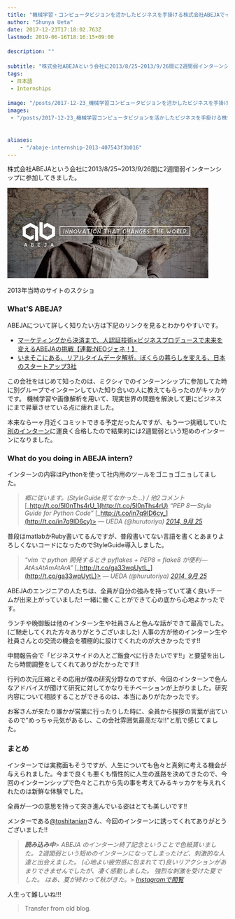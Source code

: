 ```yaml
---
title: "機械学習・コンピュータビジョンを活かしたビジネスを手掛ける株式会社ABEJAでインターンしてきました #2013"
author: "Shunya Ueta"
date: 2017-12-23T17:18:02.763Z
lastmod: 2019-06-16T18:16:15+09:00

description: ""

subtitle: "株式会社ABEJAという会社に2013/8/25~2013/9/26間に2週間弱インターンシップに参加してきました。"
tags:
 - 日本語 
 - Internships 

image: "/posts/2017-12-23_機械学習コンピュータビジョンを活かしたビジネスを手掛ける株式会社abejaでインターンしてきました-sharp2013/images/1." 
images:
 - "/posts/2017-12-23_機械学習コンピュータビジョンを活かしたビジネスを手掛ける株式会社abejaでインターンしてきました-sharp2013/images/1." 


aliases:
    - "/abaje-internship-2013-407543f3b016"
---
```


株式会社ABEJAという会社に2013/8/25~2013/9/26間に2週間弱インターンシップに参加してきました。




![image](/posts/2017-12-23_機械学習コンピュータビジョンを活かしたビジネスを手掛ける株式会社abejaでインターンしてきました-sharp2013/images/1.)

2013年当時のサイトのスクショ



### What’S ABEJA?

ABEJAについて詳しく知りたい方は下記のリンクを見るとわかりやすいです。

*   [マーケティングから決済まで、人認証技術×ビジネスプロデュースで未来を変えるABEJAの挑戦【連載:NEOジェネ！】](http://type.jp/et/log/article/abejaneo)
*   [いまそこにある、リアルタイムデータ解析。ぼくらの暮らしを変える、日本のスタートアップ3社](https://wired.jp/2014/09/12/sap-hana-innovation-campus/)

この会社をはじめて知ったのは、ミクシィでのインターンシップに参加してた時に別グループでインターンしていた知り合いの人に教えてもらったのがキッカケです。 機械学習や画像解析を用いて、現実世界の問題を解決して更にビジネスにまで昇華させている点に痺れました。

本来なら一ヶ月近くコミットできる予定だったんですが、もう一つ挑戦していた[別のインターン](http://hurutoriya.tumblr.com/post/98312555481/growth-hack-in-us-opening)に運良く合格したので結果的には2週間弱という短めのインターンになりました。

### What do you doing in ABEJA intern?

インターンの内容はPythonを使って社内用のツールをゴニョゴニョしてました。
> _郷に従います。(StyleGuide見てなかった…) / 他2コメント_ [_http://t.co/5I0nThs4rU_](http://t.co/5I0nThs4rU) _“PEP 8 — Style Guide for Python Code”_ [_http://t.co/in7q9lD6cy_](http://t.co/in7q9lD6cy)> _— UEDA (@hurutoriya)_ [_2014, 9月 25_](https://twitter.com/hurutoriya/status/514947368437837824)

普段はmatlabかRuby書いてるんですが、普段書いてない言語を書くとあまりよろしくないコードになったのでStyleGuide導入しました。
> _“vim で python 開発するとき pyflakes + PEP8 = flake8 が便利 — AtAsAtAmAtArA”_ [_http://t.co/ga33wqUytL_](http://t.co/ga33wqUytL)> _— UEDA (@hurutoriya)_ [_2014, 9月 25_](https://twitter.com/hurutoriya/status/514948433023475713)

ABEJAのエンジニアの人たちは、全員が自分の強みを持っていて凄く良いチームが出来上がっていました! 一緒に働くことができて心の底から心地よかったです。

ランチや晩御飯は他のインターン生や社員さんと色んな話ができて最高でした。(ご馳走してくれた方々ありがとうございました) 人事の方が他のインターン生や社員さんとの交流の機会を積極的に設けてくれたのが大きかったです!!

中間報告会で「ビジネスサイドの人とご飯食べに行きたいです!!」と要望を出したら時間調整をしてくれてありがたかったです!!

行列の次元圧縮とその応用が僕の研究分野なのですが、今回のインターンで色んなアドバイスが聞けて研究に対してかなりモチベーションが上がりました。研究内容について相談することができるのは、本当にありがたかったです。

お客さんが来たり誰かが営業に行ったりした時に、全員から挨拶の言葉が出ているので”めっちゃ元気があるし、この会社雰囲気最高だな!!“と肌で感じてました。

### まとめ

インターンでは実務面もそうですが、人生についても色々と真剣に考える機会が与えられました。今まで良くも悪くも惰性的に人生の進路を決めてきたので、今回のインターンシップで色々とこれから先の事を考えてみるキッカケを与えれくれたのは新鮮な体験でした。

全員が一つの意思を持って突き進んでいる姿はとても美しいです!!

メンターである[@toshitanian](https://twitter.com/toshitanian)さん、今回のインターンに誘ってくれてありがとうございました!!
> **_読み込み中_**> _ABEJA のインターン終了記念ということで色紙貰いました。 2週間弱という短めのインターンになってしまったけど、刺激的な人達と出会えました。 (心地よい疲労感に包まれてて)良いリアクションがあまりできませんでしたが、凄く感動しました。 強烈な刺激を受けた夏でした。 はあ、夏が終わって秋がきた。_> [_Instagramで閲覧_](http://t.umblr.com/redirect?z=https%3A%2F%2Finstagram.com%2Fp%2FtarZ01hw5i%2F&amp;t=NWMyZTdiZTRiZWZhZjYyZWU4ZWE0MzNmNTU2MGVkOWJjODkzNzgyNiw0WHBlRUVBTw%3D%3D&amp;b=t%3A7D8PTMepfNiraqMxnsn59A&amp;p=http%3A%2F%2Fhurutoriya.tumblr.com%2Fpost%2F99499492496%2Fabeja-intern&amp;m=1)

人生って難しいね!!!
> Transfer from old blog.
